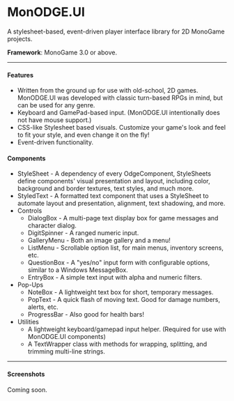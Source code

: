 # MonODGE.UI
A stylesheet-based, event-driven player interface library for 2D MonoGame projects.

**Framework**: MonoGame 3.0 or above.

---

#### Features

- Written from the ground up for use with old-school, 2D games. 
MonODGE.UI was developed with classic turn-based RPGs in mind, but can be used for any genre.
- Keyboard and GamePad-based input. (MonODGE.UI intentionally does not have mouse support.) 
- CSS-like Stylesheet based visuals.
Customize your game's look and feel to fit your style, and even change it on the fly!
- Event-driven functionality.

#### Components

- StyleSheet - A dependency of every OdgeComponent, StyleSheets define components' visual presentation and layout, including color, background and border textures, text styles, and much more. 
- StyledText - A formatted text component that uses a StyleSheet to automate layout and presentation, alignment, text shadowing, and more.
- Controls
  - DialogBox - A multi-page text display box for game messages and character dialog.
  - DigitSpinner - A ranged numeric input.
  - GalleryMenu - Both an image gallery and a menu!
  - ListMenu - Scrollable option list, for main menus, inventory screens, etc.
  - QuestionBox - A "yes/no" input form with configurable options, similar to a Windows MessageBox.
  - EntryBox - A simple text input with alpha and numeric filters.
- Pop-Ups
  - NoteBox - A lightweight text box for short, temporary messages.
  - PopText - A quick flash of moving text. Good for damage numbers, alerts, etc.
  - ProgressBar - Also good for health bars!
- Utilities
  - A lightweight keyboard/gamepad input helper. (Required for use with MonODGE.UI components)
  - A TextWrapper class with methods for wrapping, splitting, and trimming multi-line strings.

---

#### Screenshots

Coming soon.